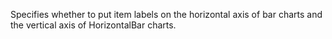 Specifies whether to put item labels on the horizontal axis of bar charts and the vertical axis of HorizontalBar charts.
